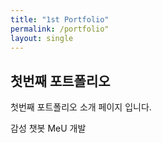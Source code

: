 ```yaml
---
title: "1st Portfolio"
permalink: /portfolio"
layout: single
---
```


##  첫번째 포트폴리오

첫번째 포트폴리오 소개 페이지 입니다.

감성 챗봇 MeU 개발 
